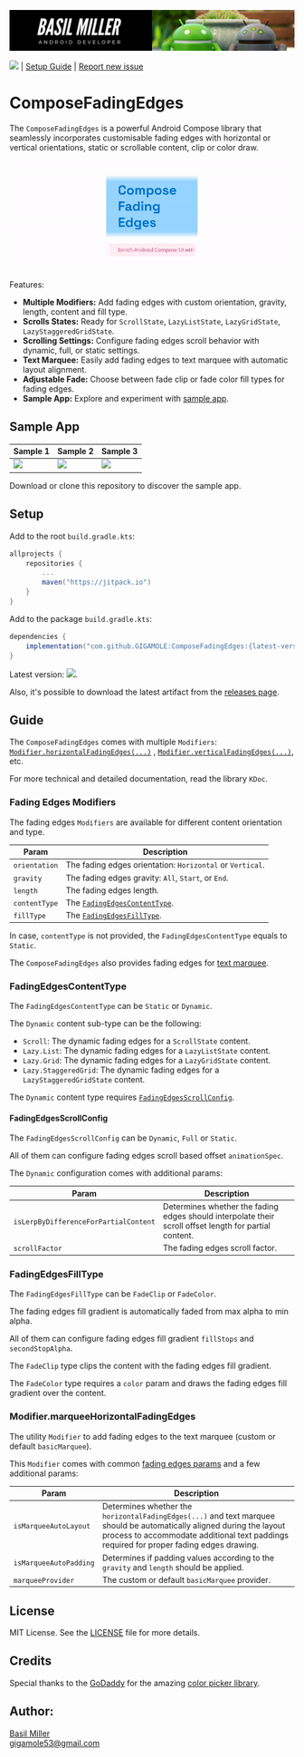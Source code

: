 ![](/media/header.png)

![](https://jitpack.io/v/GIGAMOLE/ComposeFadingEdges.svg?style=flat-square) | [Setup Guide](#setup)
| [Report new issue](https://github.com/GIGAMOLE/ComposeFadingEdges/issues/new)

# ComposeFadingEdges

The `ComposeFadingEdges` is a powerful Android Compose library that seamlessly incorporates customisable fading edges with horizontal or vertical orientations, static or scrollable content, clip or color draw.

![](/media/demo.gif)

Features:

- **Multiple Modifiers:** Add fading edges with custom orientation, gravity, length, content and fill type.
- **Scrolls States:** Ready for `ScrollState`, `LazyListState`, `LazyGridState`, `LazyStaggeredGridState`.
- **Scrolling Settings:** Configure fading edges scroll behavior with dynamic, full, or static settings.
- **Text Marquee:** Easily add fading edges to text marquee with automatic layout alignment.
- **Adjustable Fade:** Choose between fade clip or fade color fill types for fading edges.
- **Sample App:** Explore and experiment with [sample app](#sample-app).

## Sample App

| Sample 1 | Sample 2 | Sample 3 |
|-|-|-|
| <img src="/media/sample-1.gif" width="248"/> | <img src="/media/sample-2.gif" width="248"/> | <img src="/media/sample-3.gif" width="248"/> |

Download or clone this repository to discover the sample app.

## Setup

Add to the root `build.gradle.kts`:

``` groovy
allprojects {
    repositories {
        ...
        maven("https://jitpack.io")
    }
}
```

Add to the package `build.gradle.kts`:

``` groovy
dependencies {
    implementation("com.github.GIGAMOLE:ComposeFadingEdges:{latest-version}")
}
```

Latest version: ![](https://jitpack.io/v/GIGAMOLE/ComposeFadingEdges.svg?style=flat-square).

Also, it's possible to download the latest artifact from the [releases page](https://github.com/GIGAMOLE/ComposeFadingEdges/releases).

## Guide

The `ComposeFadingEdges` comes with multiple `Modifiers`: [`Modifier.horizontalFadingEdges(...)`](#fading-edges-modifiers)
, [`Modifier.verticalFadingEdges(...)`](#fading-edges-modifiers), etc.

For more technical and detailed documentation, read the library `KDoc`.

### Fading Edges Modifiers

The fading edges `Modifiers` are available for different content orientation and type.

|Param|Description|
|-|-|
|`orientation`|The fading edges orientation: `Horizontal` or `Vertical`.|
|`gravity`|The fading edges gravity: `All`, `Start`, or `End`.|
|`length`|The fading edges length.|
|`contentType`|The [`FadingEdgesContentType`](#fadingedgescontentType).|
|`fillType`|The [`FadingEdgesFillType`](#fadingedgesfilltype).|

In case, `contentType` is not provided, the `FadingEdgesContentType` equals to `Static`.

The `ComposeFadingEdges` also provides fading edges for [text marquee](#modifiermarqueehorizontalfadingedges).

### FadingEdgesContentType

The `FadingEdgesContentType` can be `Static` or `Dynamic`.

The `Dynamic` content sub-type can be the following:

- `Scroll`: The dynamic fading edges for a `ScrollState` content.
- `Lazy.List`: The dynamic fading edges for a `LazyListState` content.
- `Lazy.Grid`: The dynamic fading edges for a `LazyGridState` content.
- `Lazy.StaggeredGrid`: The dynamic fading edges for a `LazyStaggeredGridState` content.

The `Dynamic` content type requires [`FadingEdgesScrollConfig`](#fadingedgesscrollconfig).

#### FadingEdgesScrollConfig

The `FadingEdgesScrollConfig` can be `Dynamic`, `Full` or `Static`.

All of them can configure fading edges scroll based offset `animationSpec`.

The `Dynamic` configuration comes with additional params:

|Param|Description|
|-|-|
|`isLerpByDifferenceForPartialContent`|Determines whether the fading edges should interpolate their scroll offset length for partial content.|
|`scrollFactor`|The fading edges scroll factor.|

### FadingEdgesFillType

The `FadingEdgesFillType` can be `FadeClip` or `FadeColor`.

The fading edges fill gradient is automatically faded from max alpha to min alpha.

All of them can configure fading edges fill gradient `fillStops` and `secondStopAlpha`.

The `FadeClip` type clips the content with the fading edges fill gradient.

The `FadeColor` type requires a `color` param and draws the fading edges fill gradient over the content.

### Modifier.marqueeHorizontalFadingEdges

The utility `Modifier` to add fading edges to the text marquee (custom or default `basicMarquee`).

This `Modifier` comes with common [fading edges params](#fading-edges-modifiers) and a few additional params:

|Param|Description|
|-|-|
|`isMarqueeAutoLayout`|Determines whether the `horizontalFadingEdges(...)` and text marquee should be automatically aligned during the layout process to accommodate additional text paddings required for proper fading edges drawing.|
|`isMarqueeAutoPadding`|Determines if padding values according to the `gravity` and `length` should be applied.|
|`marqueeProvider`|The custom or default `basicMarquee` provider.|

## License

MIT License. See the [LICENSE](https://github.com/GIGAMOLE/ComposeFadingEdges/blob/master/LICENSE) file for more details.

## Credits

Special thanks to the [GoDaddy](https://github.com/godaddy) for the amazing [color picker library](https://github.com/godaddy/compose-color-picker).

## Author:

[Basil Miller](https://www.linkedin.com/in/gigamole/)  
[gigamole53@gmail.com](mailto:gigamole53@gmail.com)
